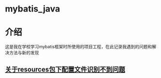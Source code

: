# mybatis_java

介绍
=
这是我在学校学习mybatis框架时所使用的项目工程，在此记录我遇到的问题和解决方法与新的发现

## [关于resources包下配置文件识别不到问题]()

